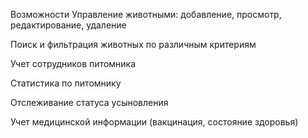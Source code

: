 Возможности
Управление животными: добавление, просмотр, редактирование, удаление

Поиск и фильтрация животных по различным критериям

Учет сотрудников питомника

Статистика по питомнику

Отслеживание статуса усыновления

Учет медицинской информации (вакцинация, состояние здоровья)

